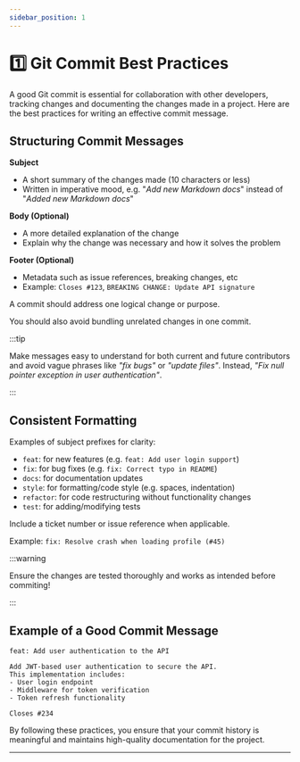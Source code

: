 ```yaml
---
sidebar_position: 1
---
```


# 1️⃣ Git Commit Best Practices

A good Git commit is essential for collaboration with other developers, tracking changes and documenting the changes made in a project. Here are the best practices for writing an effective commit message.

## Structuring Commit Messages

**Subject**
 - A short summary of the changes made (10 characters or less)
 - Written in imperative mood, e.g. "*Add new Markdown docs*" instead of "*Added new Markdown docs*"

**Body (Optional)**
- A more detailed explanation of the change
- Explain why the change was necessary and how it solves the problem

**Footer (Optional)**
- Metadata such as issue references, breaking changes, etc
- Example: `Closes #123`, `BREAKING CHANGE: Update API signature`

A commit should address one logical change or purpose.

You should also avoid bundling unrelated changes in one commit.

:::tip

Make messages easy to understand for both current and future contributors and avoid vague phrases like *"fix bugs"* or *"update files"*. Instead, *"Fix null pointer exception in user authentication"*.

:::

## Consistent Formatting

Examples of subject prefixes for clarity:

- `feat`: for new features (e.g. `feat: Add user login support`)
- `fix`: for bug fixes (e.g. `fix: Correct typo in README`)
- `docs`: for documentation updates
- `style`: for formatting/code style (e.g. spaces, indentation)
- `refactor`: for code restructuring without functionality changes
- `test`: for adding/modifying tests

Include a ticket number or issue reference when applicable.

Example: `fix: Resolve crash when loading profile (#45)`

:::warning

Ensure the changes are tested thoroughly and works as intended before commiting!

:::

## Example of a Good Commit Message

```
feat: Add user authentication to the API

Add JWT-based user authentication to secure the API. 
This implementation includes:
- User login endpoint
- Middleware for token verification
- Token refresh functionality

Closes #234
```

By following these practices, you ensure that your commit history is meaningful and maintains high-quality documentation for the project.

---